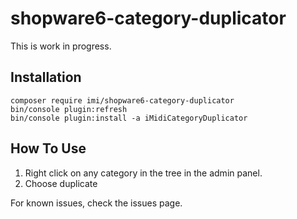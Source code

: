 # shopware6-category-duplicator

This is work in progress.

## Installation

```
composer require imi/shopware6-category-duplicator
bin/console plugin:refresh
bin/console plugin:install -a iMidiCategoryDuplicator
```

## How To Use

1. Right click on any category in the tree in the admin panel.
2. Choose duplicate

For known issues, check the issues page.
